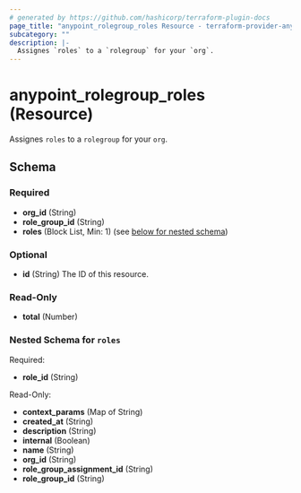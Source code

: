```yaml
---
# generated by https://github.com/hashicorp/terraform-plugin-docs
page_title: "anypoint_rolegroup_roles Resource - terraform-provider-anypoint"
subcategory: ""
description: |-
  Assignes `roles` to a `rolegroup` for your `org`.
---
```


# anypoint_rolegroup_roles (Resource)

Assignes `roles` to a `rolegroup` for your `org`.



<!-- schema generated by tfplugindocs -->
## Schema

### Required

- **org_id** (String)
- **role_group_id** (String)
- **roles** (Block List, Min: 1) (see [below for nested schema](#nestedblock--roles))

### Optional

- **id** (String) The ID of this resource.

### Read-Only

- **total** (Number)

<a id="nestedblock--roles"></a>
### Nested Schema for `roles`

Required:

- **role_id** (String)

Read-Only:

- **context_params** (Map of String)
- **created_at** (String)
- **description** (String)
- **internal** (Boolean)
- **name** (String)
- **org_id** (String)
- **role_group_assignment_id** (String)
- **role_group_id** (String)


